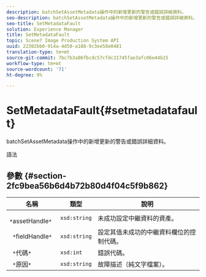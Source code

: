 ```yaml
---
description: batchSetAssetMetadata操作中的新增更新的警告或錯誤詳細資料。
seo-description: batchSetAssetMetadata操作中的新增更新的警告或錯誤詳細資料。
seo-title: SetMetadataFault
solution: Experience Manager
title: SetMetadataFault
topic: Scene7 Image Production System API
uuid: 22302bb0-914a-4d50-a188-9c3ee58e0481
translation-type: tm+mt
source-git-commit: 7bc7b3a86fbcdc57cfdc31745fae3afc06e44b15
workflow-type: tm+mt
source-wordcount: '71'
ht-degree: 9%

---
```



# SetMetadataFault{#setmetadatafault}

batchSetAssetMetadata操作中的新增更新的警告或錯誤詳細資料。

語法

## 參數 {#section-2fc9bea56b6d4b72b80d4f04c5f9b862}

| 名稱 | 類型 | 說明 |
|---|---|---|
| ` *`assetHandle`*` | `xsd:string` | 未成功設定中繼資料的資產。 |
| ` *`fieldHandle`*` | `xsd:string` | 設定其值未成功的中繼資料欄位的控制代碼。 |
| ` *`代碼`*` | `xsd:int` | 錯誤代碼。 |
| ` *`原因`*` | `xsd:string` | 故障描述（純文字檔案）。 |

